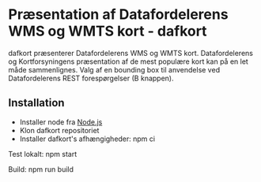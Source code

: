 # Præsentation af Datafordelerens WMS og WMTS kort - dafkort

dafkort præsenterer Datafordelerens WMS og WMTS kort.
Datafordelerens og Kortforsyningens præsentation af de mest populære kort kan på en let måde sammenlignes.
Valg af en bounding box til anvendelse ved Datafordelerens REST forespørgelser (B knappen). 

## Installation

* Installer node fra [Node.js](https://nodejs.org/en/)
* Klon dafkort repositoriet
* Installer dafkort's afhængigheder: npm ci


Test lokalt: npm start

Build: npm run build

